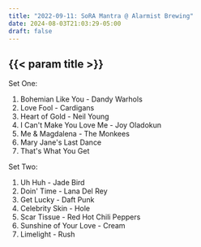 ```yaml
---
title: "2022-09-11: SoRA Mantra @ Alarmist Brewing"
date: 2024-08-03T21:03:29-05:00
draft: false
---
```


## {{< param title >}}

Set One:
1. Bohemian Like You - Dandy Warhols
2. Love Fool - Cardigans
3. Heart of Gold - Neil Young
4. I Can't Make You Love Me - Joy Oladokun
5. Me & Magdalena - The Monkees
6. Mary Jane's Last Dance
7. That's What You Get

Set Two:
1. Uh Huh - Jade Bird
2. Doin' Time - Lana Del Rey
3. Get Lucky - Daft Punk
4. Celebrity Skin - Hole
5. Scar Tissue - Red Hot Chili Peppers
6. Sunshine of Your Love - Cream
7. Limelight - Rush
